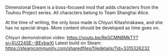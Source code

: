 Dimensional Dream is a boss-focused mod that adds characters from the Touhou Project series. All characters belong to Team Shanghai Alice.

At the time of writing, the only boss made is Chiyuri Kitashirakawa, and she has no special drops. More content should be developed as time goes on.

Chiyuri demonstration video: https://youtu.be/ReGCMN8MkTY?si=XU224SE--BEvbwXj
Latest build on Steam: https://steamcommunity.com/sharedfiles/filedetails/?id=3315326232
